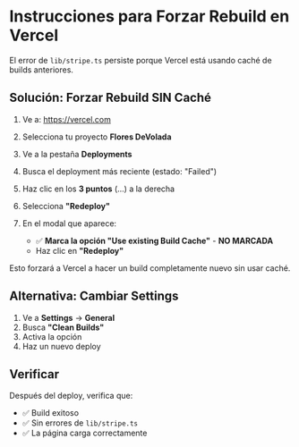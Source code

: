 # Instrucciones para Forzar Rebuild en Vercel

El error de `lib/stripe.ts` persiste porque Vercel está usando caché de builds anteriores.

## Solución: Forzar Rebuild SIN Caché

1. Ve a: https://vercel.com

2. Selecciona tu proyecto **Flores DeVolada**

3. Ve a la pestaña **Deployments**

4. Busca el deployment más reciente (estado: "Failed")

5. Haz clic en los **3 puntos** (...) a la derecha

6. Selecciona **"Redeploy"**

7. En el modal que aparece:
   - ✅ **Marca la opción "Use existing Build Cache"** - **NO MARCADA**
   - Haz clic en **"Redeploy"**

Esto forzará a Vercel a hacer un build completamente nuevo sin usar caché.

## Alternativa: Cambiar Settings

1. Ve a **Settings** → **General**
2. Busca **"Clean Builds"**
3. Activa la opción
4. Haz un nuevo deploy

## Verificar

Después del deploy, verifica que:
- ✅ Build exitoso
- ✅ Sin errores de `lib/stripe.ts`
- ✅ La página carga correctamente

